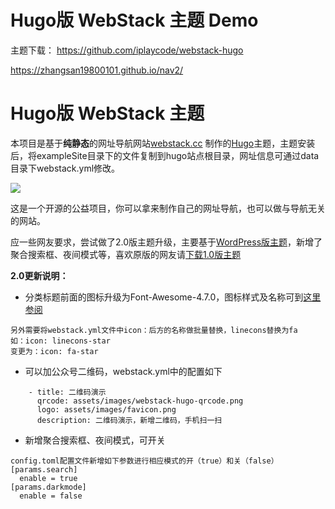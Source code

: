 # Hugo版 WebStack 主题 Demo

主题下载：
https://github.com/iplaycode/webstack-hugo


https://zhangsan19800101.github.io/nav2/


# Hugo版 WebStack 主题

本项目是基于**纯静态**的网址导航网站[webstack.cc](https://github.com/WebStackPage/WebStackPage.github.io) 制作的[Hugo](https://gohugo.io/)主题，主题安装后，将exampleSite目录下的文件复制到hugo站点根目录，网址信息可通过data目录下webstack.yml修改。

![](https://github.com/iplaycode/webstack-hugo/blob/master/static/assets/images/preview.gif)

这是一个开源的公益项目，你可以拿来制作自己的网址导航，也可以做与导航无关的网站。


应一些网友要求，尝试做了2.0版主题升级，主要基于[WordPress版主题](https://github.com/owen0o0/WebStack)，新增了聚合搜索框、夜间模式等，喜欢原版的网友请[下载1.0版主题](https://github.com/iplaycode/webstack-hugo/archive/refs/tags/webstack-hugo-v1.0.zip)

**2.0更新说明：**
+ 分类标题前面的图标升级为Font-Awesome-4.7.0，图标样式及名称可到[这里参阅](http://www.fontawesome.com.cn/faicons/)
```
另外需要将webstack.yml文件中icon：后方的名称做批量替换，linecons替换为fa
如：icon: linecons-star
变更为：icon: fa-star
```
+ 可以加公众号二维码，webstack.yml中的配置如下
```
    - title: 二维码演示
      qrcode: assets/images/webstack-hugo-qrcode.png
      logo: assets/images/favicon.png
      description: 二维码演示，新增二维码，手机扫一扫
```
+ 新增聚合搜索框、夜间模式，可开关
```
config.toml配置文件新增如下参数进行相应模式的开（true）和关（false）
[params.search]
  enable = true
[params.darkmode]
  enable = false
```
